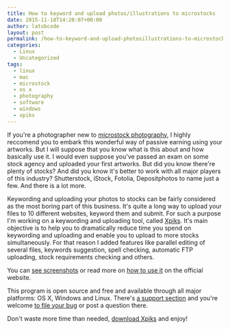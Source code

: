 ```yaml
---
title: How to keyword and upload photos/illustrations to microstocks
date: 2015-11-18T14:20:07+00:00
author: latobcode
layout: post
permalink: /how-to-keyword-and-upload-photosillustrations-to-microstocks/
categories:
  - Linux
  - Uncategorized
tags:
  - linux
  - mac
  - microstock
  - os x
  - photography
  - software
  - windows
  - xpiks
---
```

If you're a photographer new to <a href="https://en.wikipedia.org/wiki/Microstock_photography" target="_blank">microstock photography</a>, I highly reccomend you to embark this wonderful way of passive earning using your artworks. But I will suppose that you know what is this about and how basically use it. I would even suppose you've passed an exam on some stock agency and uploaded your first artworks. But did you know there're plenty of stocks? And did you know it's better to work with all major players of this industry? Shutterstock, iStock, Fotolia, Depositphotos to name just a few. And there is a lot more.

Keywording and uploading your photos to stocks can be fairly considered as the most boring part of this business. It's quite a long way to upload your files to 10 different websites, keyword them and submit. For such a purpose I'm working on a keywording and uploading tool, called <a href="http://ribtoks.github.io/xpiks/" target="_blank">Xpiks</a>. It's main objective is to help you to dramatically reduce time you spend on keywording and uploading and enable you to upload to more stocks simultaneously. For that reason I added features like parallel editing of several files, keywords suggestion, spell checking, automatic FTP uploading, stock requirements checking and others.

You can <a href="http://ribtoks.github.io/xpiks/screenshots/" target="_blank" class="broken_link">see screenshots</a> or read more on <a href="http://ribtoks.github.io/xpiks/blog/2015/how-to-use-xpiks-part-1" target="_blank" class="broken_link">how to use it</a> on the official website.

This program is open source and free and available through all major platforms: OS X, Windows and Linux. There's <a href="http://ribtoks.github.io/xpiks/support/" target="_blank" class="broken_link">a support section</a> and you're welcome <a href="http://ribtoks.github.io/xpiks/blog/2015/how-to-report-an-error" target="_blank" class="broken_link">to file your bug</a> or post a question there.

Don't waste more time than needed, <a href="http://ribtoks.github.io/xpiks/downloads/" target="_blank" class="broken_link">download Xpiks</a> and enjoy!